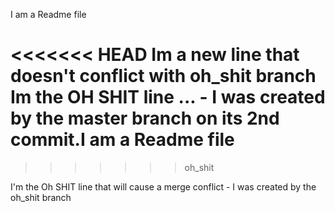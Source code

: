 I am a Readme file

<<<<<<< HEAD
Im a new line that doesn't conflict with oh_shit branch
Im the OH SHIT line ... - I was created by the master branch on its 2nd commit.I am a Readme file
=======
>>>>>>> oh_shit

I'm the Oh SHIT line that will cause a merge conflict - I was created by the oh_shit branch